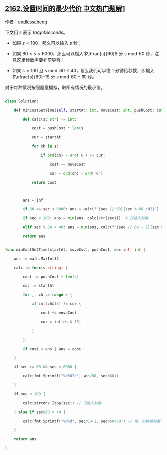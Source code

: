 ## [2162.设置时间的最少代价 中文热门题解1](https://leetcode.cn/problems/minimum-cost-to-set-cooking-time/solutions/100000/fen-lei-tao-lun-by-endlesscheng-w66r)

作者：[endlesscheng](https://leetcode.cn/u/endlesscheng)

下文用 $s$ 表示 $\textit{targetSeconds}$。

- 如果 $s<100$，那么可以输入 $s$ 秒；
- 如果 $60\le s<6000$，那么可以输入 $\dfrac{s}{60}$ 分 $s\bmod 60$ 秒，注意这里秒数需要补前导零；
- 如果 $s\ge 100$ 且 $s\bmod 60<40$，那么我们可以借 $1$ 分钟给秒数，即输入 $\dfrac{s}{60}-1$ 分 $s\bmod 60+60$ 秒。
 
对于每种情况按照题意模拟，取所有情况的最小值。
 
```Python [sol1-Python3]
class Solution:
    def minCostSetTime(self, startAt: int, moveCost: int, pushCost: int, sec: int) -> int:
        def calc(s: str) -> int:
            cost = pushCost * len(s)
            cur = startAt
            for ch in s:
                if ord(ch) - ord('0') != cur:
                    cost += moveCost
                    cur = ord(ch) - ord('0')
            return cost

        ans = inf
        if 60 <= sec < 6000: ans = calc(f"{sec // 60}{sec % 60 :02}")
        if sec < 100: ans = min(ans, calc(str(sec)))  # 仅输入秒数
        elif sec % 60 < 40: ans = min(ans, calc(f"{sec // 60 - 1}{sec % 60 + 60}"))  # 借一分钟给秒数
        return ans
```

```go [sol1-Go]
func minCostSetTime(startAt, moveCost, pushCost, sec int) int {
	ans := math.MaxInt32
	calc := func(s string) {
		cost := pushCost * len(s)
		cur := startAt
		for _, ch := range s {
			if int(ch&15) != cur {
				cost += moveCost
				cur = int(ch & 15)
			}
		}
		if cost < ans { ans = cost }
	} 
	if sec >= 60 && sec < 6000 {
		calc(fmt.Sprintf("%d%02d", sec/60, sec%60))
	}
	if sec < 100 {
		calc(strconv.Itoa(sec)) // 仅输入秒数
	} else if sec%60 < 40 {
		calc(fmt.Sprintf("%d%d", sec/60-1, sec%60+60)) // 借一分钟给秒数
	}
	return ans
}
```

